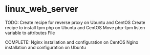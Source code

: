 # linux_web_server

TODO:
Create recipe for reverse proxy on Ubuntu and CentOS
Create recipe to install fpm php on Ubuntu and CentOS
Move php-fpm listen variable to attributes File

COMPLETE:
Nginx installation and configuration on CentOS
Nginx installation and configuration on Ubuntu
